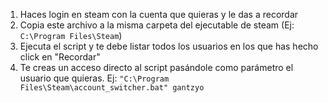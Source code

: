 1. Haces login en steam con la cuenta que quieras y le das a recordar
2. Copia este archivo a la misma carpeta del ejecutable de steam (Ej: `C:\Program Files\Steam`)
3. Ejecuta el script y te debe listar todos los usuarios en los que has hecho click en "Recordar"
4. Te creas un acceso directo al script pasándole como parámetro el usuario que quieras. Ej: `"C:\Program Files\Steam\account_switcher.bat" gantzyo`